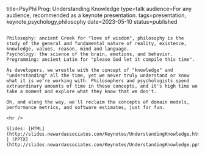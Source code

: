title=PsyPhilProg: Understanding Knowledge
type=talk
audience=For any audience, recommended as a keynote presentation.
tags=presentation, keynote,psychology,philosophy
date=2023-05-10
status=published
~~~~~~

Philosophy: ancient Greek for "love of wisdom", philosophy is the study of the general and fundamental nature of reality, existence, knowledge, values, reason, mind and language.
Psychology: the science of the brain, emotions, and behavior.
Programming: ancient Latin for "please God let it compile this time".

As developers, we wrestle with the concept of "knowledge" and "understanding" all the time, yet we never truly understand or know what it is we're working with. Philosophers and psychologists spend extraordinary amounts of time in these concepts, and it's high time we take a moment and explore what they know that we don't.

Oh, and along the way, we'll reclaim the concepts of domain models, performance metrics, and software estimates, just for fun.
    
<hr />

Slides: [HTML](http://slides.newardassociates.com/Keynotes/UnderstandingKnowledge.html) | [PPTX](http://slides.newardassociates.com/Keynotes/UnderstandingKnowledge.pptx)
